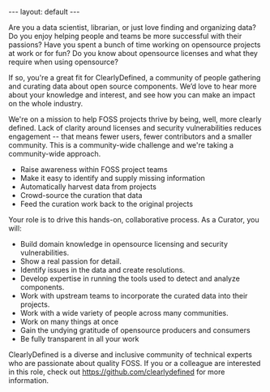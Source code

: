 --- layout: default ---

Are you a data scientist, librarian, or just love finding and
organizing data? Do you enjoy helping people and teams be more
successful with their passions? Have you spent a bunch of time working
on opensource projects at work or for fun? Do you know about
opensource licenses and what they require when using opensource?

If so, you're a great fit for ClearlyDefined, a community of people
gathering and curating data about open source components. We’d love to
hear more about your knowledge and interest, and see how you can make
an impact on the whole industry.

We're on a mission to help FOSS projects thrive by being, well, more
clearly defined. Lack of clarity around licenses and security
vulnerabilities reduces engagement -- that means fewer users, fewer
contributors and a smaller community. This is a community-wide
challenge and we're taking a community-wide approach.

* Raise awareness within FOSS project teams
* Make it easy to identify and supply missing information
* Automatically harvest data from projects
* Crowd-source the curation that data
* Feed the curation work back to the original projects

Your role is to drive this hands-on, collaborative process. As a
Curator, you will:

* Build domain knowledge in opensource licensing and security
  vulnerabilities.
* Show a real passion for detail.
* Identify issues in the data and create resolutions.
* Develop expertise in running the tools used to detect and analyze
  components.
* Work with upstream teams to incorporate the curated data into their
  projects.
* Work with a wide variety of people across many communities.
* Work on many things at once
* Gain the undying gratitude of opensource producers and consumers
* Be fully transparent in all your work

ClearlyDefined is a diverse and inclusive community of technical experts
who are passionate about quality FOSS. If you or a colleague are
interested in this role, check out https://github.com/clearlydefined
for more information.
